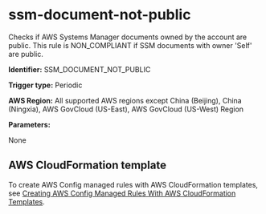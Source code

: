 # ssm\-document\-not\-public<a name="ssm-document-not-public"></a>

Checks if AWS Systems Manager documents owned by the account are public\. This rule is NON\_COMPLIANT if SSM documents with owner 'Self' are public\. 

**Identifier:** SSM\_DOCUMENT\_NOT\_PUBLIC

**Trigger type:** Periodic

**AWS Region:** All supported AWS regions except China \(Beijing\), China \(Ningxia\), AWS GovCloud \(US\-East\), AWS GovCloud \(US\-West\) Region

**Parameters:**

None  

## AWS CloudFormation template<a name="w29aac11c33c17b7d365c15"></a>

To create AWS Config managed rules with AWS CloudFormation templates, see [Creating AWS Config Managed Rules With AWS CloudFormation Templates](aws-config-managed-rules-cloudformation-templates.md)\.